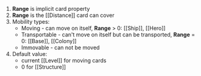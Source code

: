 1. **Range** is implicit card property
2. **Range** is the [[Distance]] card can cover
3. Mobility types:
	- Moving - can move on itself, **Range** > 0: [[Ship]], [[Hero]]
	- Transportable - can't move on itself but can be transported, **Range** = 0: [[Base]], [[Colony]]
	- Immovable - can not be moved
4. Default value:
	- current [[Level]] for moving cards
	- 0 for [[Structure]]
